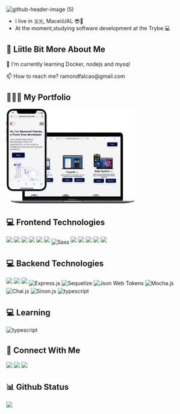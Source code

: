 
![github-header-image (5)](https://user-images.githubusercontent.com/78918784/170829950-5824be23-5026-407e-b8ce-0bcff6022711.png)


- I live in :brazil:, Maceió/AL :sunglasses::sunrise:
- At the moment,studying software development at the Trybe.:computer:

## 💫 Liitle Bit More About Me
<p>🌱 I'm currently learning Docker, nodejs and mysql</p>
<p>📫 How to reach me? ramondfalcao@gmail.com</p>

## 👨🏻‍💻 My Portfolio

<a target="_blank" href="https://ramondfalcao.github.io/portifolio/"><img style="margin-bottom: 4px;" height="250px" src="./img/portfolio.svg"></img></a>

## 💻 Frontend Technologies 
<p>
<img src="https://img.shields.io/badge/JavaScript-F7DF1E?style=for-the-badge&logo=javascript&logoColor=black" style="margin-bottom: 4px;" height="30px">
<img src="https://img.shields.io/badge/html5-%23E34F26.svg?style=for-the-badge&logo=html5&logoColor=white" style="margin-bottom: 4px;" height="30px">
<img src="https://img.shields.io/badge/css3-%231572B6.svg?style=for-the-badge&logo=css3&logoColor=white" style="margin-bottom: 4px;" height="30px">
<img src="https://img.shields.io/badge/bootstrap-%23563D7C.svg?style=for-the-badge&logo=bootstrap&logoColor=white" style="margin-bottom: 4px;" height="30px">
<img src="https://img.shields.io/badge/react-%2320232a.svg?style=for-the-badge&logo=react&logoColor=%2361DAFB" style="margin-bottom: 4px;" height="30px">
<img src="https://img.shields.io/badge/Redux-593D88?style=for-the-badge&logo=redux&logoColor=white" style="margin-bottom: 4px;" height="30px">
<img src="https://img.shields.io/badge/Sass-CC6699?style=for-the-badge&amp;logo=sass&amp;logoColor=white" alt="Sass" style="margin-bottom: 4px;" height="30px">
<img src="https://img.shields.io/badge/git-%23F05033.svg?style=for-the-badge&logo=git&logoColor=white" style="margin-bottom: 4px;" height="30px">
<img src="https://img.shields.io/badge/Linux-FCC624?style=for-the-badge&logo=linux&logoColor=black" style="margin-bottom: 4px;" height="30px">
<img src="https://img.shields.io/badge/Jest-C21325?style=for-the-badge&logo=jest&logoColor=white" style="margin-bottom: 4px;" height="30px">
<img src="https://img.shields.io/badge/Netlify-00C7B7?style=for-the-badge&logo=netlify&logoColor=white" style="margin-bottom: 4px;" height="30px">
<img src="https://img.shields.io/badge/React_Router-CA4245?style=for-the-badge&logo=react-router&logoColor=white" style="margin-bottom: 4px;" height="30px">
</p>

## 💻 Backend Technologies 
<p align="left">
  <img src="https://img.shields.io/badge/MySQL-005C84?style=for-the-badge&logo=mysql&logoColor=white" style="margin-bottom: 4px;" height="30px">
  <img src="https://img.shields.io/badge/Node.js-339933?style=for-the-badge&logo=nodedotjs&logoColor=white" style="margin-bottom: 4px;" height="30px">
  <img src="https://img.shields.io/badge/Docker-2CA5E0?style=for-the-badge&logo=docker&logoColor=white" style="margin-bottom: 4px;" height="30px">
  <img src="https://img.shields.io/badge/Express.js-404D59?style=for-the-badge" alt="Express.js" style="margin-bottom: 4px;" height="30px">
  <img src="https://img.shields.io/badge/sequelize-323330?style=for-the-badge&amp;logo=sequelize&amp;logoColor=blue" alt="Sequelize" style="margin-bottom: 4px;" height="30px">
  <img src="https://img.shields.io/badge/json%20web%20tokens-323330?style=for-the-badge&amp;logo=json-web-tokens&amp;logoColor=pink" alt="Json Web Tokens" style="margin-bottom: 4px;" height="30px">
  <img src="https://img.shields.io/badge/mocha.js-323330?style=for-the-badge&amp;logo=mocha&amp;logoColor=Brown" alt="Mocha.js" style="margin-bottom: 4px;" height="30px">
  <img src="https://img.shields.io/badge/chai.js-323330?style=for-the-badge&amp;logo=chai&amp;logoColor=red" alt="Chai.js" style="margin-bottom: 4px;" height="30px">
  <img src="https://img.shields.io/badge/sinon.js-323330?style=for-the-badge&amp;logo=sinon" alt="Sinon.js" style="margin-bottom: 4px;" height="30px">
  
  <img src="https://img.shields.io/badge/Heroku-430098?style=for-the-badge&logo=heroku&logoColor=white" alt="typescript" style="margin-bottom: 4px;" height="30px">
</p>

## 💻 Learning
<p align="left">
<img src="https://img.shields.io/badge/TypeScript-007ACC?style=for-the-badge&logo=typescript&logoColor=white" alt="typescript" style="margin-bottom: 4px;" height="30px">
</p>

## 👥 Connect With Me
<p>
<a href = "mailto:ramondfalcao@gmail.com"><img src="https://img.shields.io/badge/-Gmail-%23333?style=for-the-badge&logo=gmail&logoColor=white" target="_blank"  style="margin-bottom: 4px;" height="30px"></a>  
<a href="https://www.linkedin.com/in/ramond-falcao/"><img src="https://img.shields.io/badge/linkedin-%230077B5.svg?style=for-the-badge&logo=linkedin&logoColor=white" style="margin-bottom: 4px;" height="30px" target="_blank"></a>
<a href="https://www.hackerrank.com/ramondfalcao"><img src="https://img.shields.io/badge/-Hackerrank-2EC866?style=for-the-badge&logo=HackerRank&logoColor=white" style="margin-bottom: 4px;" height="30px" target="_blank"></a>
</p>

## 📊 Github Status

<p><img src="https://github-readme-stats.vercel.app/api/top-langs/?username=ramondfalcao&layout=compact"><p>
